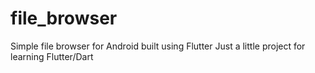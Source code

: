 # file_browser

Simple file browser for Android built using Flutter
Just a little project for learning Flutter/Dart

